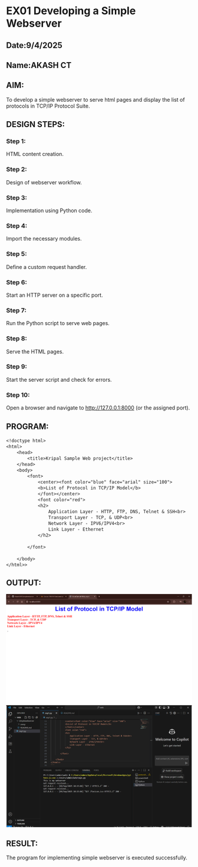 # EX01 Developing a Simple Webserver
## Date:9/4/2025
## Name:AKASH CT

## AIM:
To develop a simple webserver to serve html pages and display the list of protocols in TCP/IP Protocol Suite.

## DESIGN STEPS:
### Step 1: 
HTML content creation.

### Step 2:
Design of webserver workflow.

### Step 3:
Implementation using Python code.

### Step 4:
Import the necessary modules.

### Step 5:
Define a custom request handler.

### Step 6:
Start an HTTP server on a specific port.

### Step 7:
Run the Python script to serve web pages.

### Step 8:
Serve the HTML pages.

### Step 9:
Start the server script and check for errors.

### Step 10:
Open a browser and navigate to http://127.0.0.1:8000 (or the assigned port).

## PROGRAM:
```
<!doctype html>
<html>
    <head>
        <title>Kripal Sample Web project</title>
    </head>
    <body>
        <font>
            <center><font color="blue" face="arial" size="100">
            <b>List of Protocol in TCP/IP Model</b>
            </font></center>
            <font color="red">
            <h2>
                Application Layer - HTTP, FTP, DNS, Telnet & SSH<br>
                Transport Layer - TCP, & UDP<br>
                Network Layer - IPV6/IPV4<br>
                Link Layer - Ethernet
            </h2>

        </font>
        
    </body>
</html>>
```


## OUTPUT:
![output](<Screenshot 2025-09-04 101521.png>)
![output](<Screenshot 2025-09-04 101558.png>)

## RESULT:
The program for implementing simple webserver is executed successfully.
